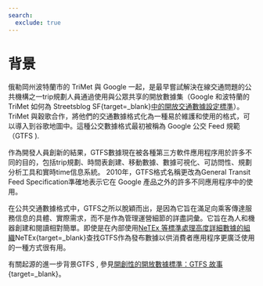 ```yaml
---
search:
  exclude: true
---
```


# 背景

俄勒岡州波特蘭市的 TriMet 與 Google 一起，是最早嘗試解決在線交通問題的公共機構之一trip規劃人員通過使用與公眾共享的開放數據集（Google 和波特蘭的 TriMet 如何為 Streetsblog SF{target=\_blank}[中的開放交通數據設定標準](https://sf.streetsblog.org/2010/01/05/how-google-and-portlands-trimet-set-the-standard-for-open-transit-data/)）。 TriMet 與穀歌合作，將他們的交通數據格式化為一種易於維護和使用的格式，可以導入到谷歌地圖中。這種公交數據格式最初被稱為 Google 公交 Feed 規範（GTFS ).

作為開發人員創新的結果，GTFS數據現在被各種第三方軟件應用程序用於許多不同的目的，包括trip規劃、時間表創建、移動數據、數據可視化、可訪問性、規劃分析工具和實時time信息系統。 2010年，GTFS格式名稱更改為General Transit Feed Specification準確地表示它在 Google 產品之外的許多不同應用程序中的使用。

在公共交通數據格式中，GTFS之所以脫穎而出，是因為它旨在滿足向乘客傳達服務信息的具體、實際需求，而不是作為管理運營細節的詳盡詞彙。它旨在為人和機器創建和閱讀相對簡單。即使是在內部使用[NeTEx 等標準處理高度詳細數據的組織](https://netex-cen.eu/)NeTEx{target=\_blank}查找GTFS作為發布數據以供消費者應用程序更廣泛使用的一種方式很有用。

有關起源的進一步背景GTFS , 參見[開創性的開放數據標準：GTFS 故事](https://beyondtransparency.org/chapters/part-2/pioneering-open-data-standards-the-gtfs-story/){target=\_blank}。
